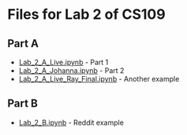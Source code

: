 # Files for Lab 2 of CS109

## Part A

* [Lab_2_A_Live.ipynb](https://github.com/bsharvey/EMSEDataAnalytics/blob/master/EMSE6992_Labs/lab2/Lab_2_A_Live.ipynb) - Part 1
* [Lab_2_A_Johanna.ipynb](https://github.com/bsharvey/EMSEDataAnalytics/blob/master/EMSE6992_Labs/lab2/Lab_2_A_Johanna.ipynb) - Part 2
* [Lab_2_A_Live_Ray_Final.ipynb](https://github.com/bsharvey/EMSEDataAnalytics/blob/master/EMSE6992_Labs/lab2/Lab_2_A_Live_Ray_Final.ipynb) - Another example

## Part B

* [Lab_2_B.ipynb](http://nbviewer.ipython.org/github/cs109/content/blob/master/labs/lab2/Lab_2_B.ipynb) - Reddit example
